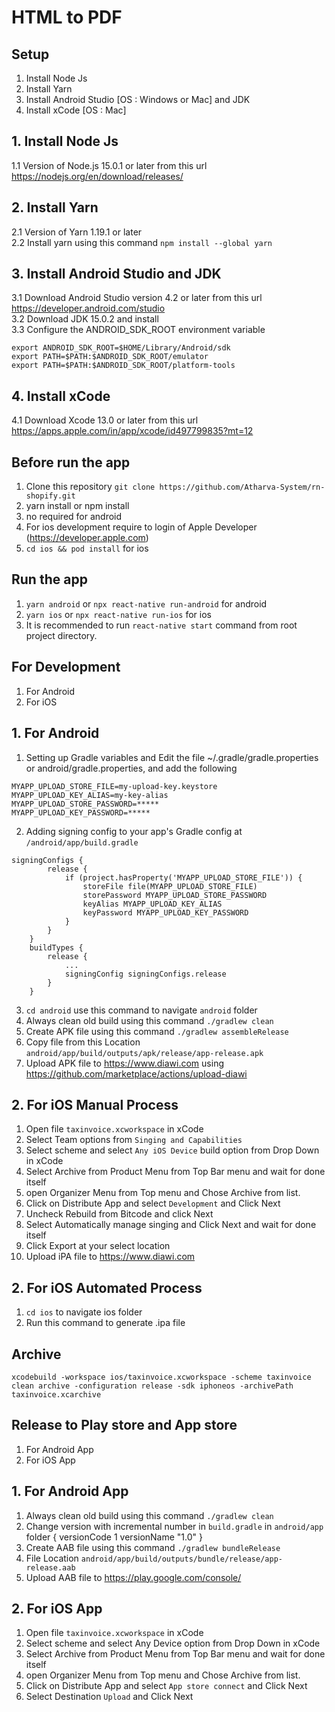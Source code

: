 # HTML to PDF

## Setup

1. Install Node Js
2. Install Yarn
3. Install Android Studio [OS : Windows or Mac] and JDK
4. Install xCode [OS : Mac]

## 1. Install Node Js

1.1 Version of Node.js 15.0.1 or later from this url <https://nodejs.org/en/download/releases/>

## 2. Install Yarn

2.1 Version of Yarn  1.19.1 or later </br>
2.2 Install yarn using this command ```npm install --global yarn``` </br>

## 3. Install Android Studio and JDK

3.1 Download Android Studio version 4.2 or later from this url <https://developer.android.com/studio> </br>
3.2 Download JDK 15.0.2 and install </br>
3.3 Configure the ANDROID_SDK_ROOT environment variable </br>

```
export ANDROID_SDK_ROOT=$HOME/Library/Android/sdk
export PATH=$PATH:$ANDROID_SDK_ROOT/emulator
export PATH=$PATH:$ANDROID_SDK_ROOT/platform-tools
```

## 4. Install xCode

4.1 Download Xcode 13.0 or later from this url <https://apps.apple.com/in/app/xcode/id497799835?mt=12>

## Before run the app

1. Clone this repository ```git clone https://github.com/Atharva-System/rn-shopify.git```
2. yarn install or npm install
3. no required for android
4. For ios development require to login of Apple Developer (<https://developer.apple.com>)
5. ```cd ios && pod install``` for ios  

## Run the app

1. ```yarn android``` or ```npx react-native run-android``` for android
2. ```yarn ios``` or ```npx react-native run-ios``` for ios
3. It is recommended to run `react-native start` command from root project directory.

## For Development

1. For Android
2. For iOS

## 1. For Android

1. Setting up Gradle variables​ and Edit the file ~/.gradle/gradle.properties or android/gradle.properties, and add the following

```
MYAPP_UPLOAD_STORE_FILE=my-upload-key.keystore
MYAPP_UPLOAD_KEY_ALIAS=my-key-alias
MYAPP_UPLOAD_STORE_PASSWORD=*****
MYAPP_UPLOAD_KEY_PASSWORD=*****
```

2. Adding signing config to your app's Gradle config at ```/android/app/build.gradle```

```
signingConfigs {
        release {
            if (project.hasProperty('MYAPP_UPLOAD_STORE_FILE')) {
                storeFile file(MYAPP_UPLOAD_STORE_FILE)
                storePassword MYAPP_UPLOAD_STORE_PASSWORD
                keyAlias MYAPP_UPLOAD_KEY_ALIAS
                keyPassword MYAPP_UPLOAD_KEY_PASSWORD
            }
        }
    }
    buildTypes {
        release {
            ...
            signingConfig signingConfigs.release
        }
    }

```

3. ```cd android``` use this command to navigate ```android``` folder
4. Always clean old build using this command ```./gradlew clean```
5. Create APK file using this command ```./gradlew assembleRelease```
6. Copy file from this Location ```android/app/build/outputs/apk/release/app-release.apk```
7. Upload APK file to <https://www.diawi.com> using <https://github.com/marketplace/actions/upload-diawi>

## 2. For iOS Manual Process

1. Open file ```taxinvoice.xcworkspace``` in xCode
2. Select Team options from ```Singing and Capabilities```
3. Select scheme and select ```Any iOS Device``` build option from Drop Down in xCode
4. Select Archive from Product Menu from Top Bar menu and wait for done itself
5. open Organizer Menu from Top menu and Chose Archive from list.
6. Click on Distribute App and select ```Development``` and Click Next
7. Uncheck Rebuild from Bitcode and click Next
8. Select Automatically manage singing and Click Next and wait for done itself
9. Click Export at your select location
10. Upload iPA file to <https://www.diawi.com>

## 2. For iOS Automated Process
1. ```cd ios``` to navigate ios folder
2. Run this command to generate .ipa file

## Archive

```
xcodebuild -workspace ios/taxinvoice.xcworkspace -scheme taxinvoice clean archive -configuration release -sdk iphoneos -archivePath taxinvoice.xcarchive

```

## Release to Play store and App store

1. For Android App
2. For iOS App

## 1. For Android App

1. Always clean old build using this command ```./gradlew clean```
2. Change version with incremental number in ```build.gradle``` in ```android/app``` folder
{
  versionCode 1
  versionName "1.0"
}
3. Create AAB file using this command ```./gradlew bundleRelease```
4. File Location ```android/app/build/outputs/bundle/release/app-release.aab```
5. Upload AAB file to <https://play.google.com/console/>

## 2. For iOS App

1. Open file ```taxinvoice.xcworkspace``` in xCode
2. Select scheme and select Any Device option from Drop Down in xCode
3. Select Archive from Product Menu from Top Bar menu and wait for done itself
4. open Organizer Menu from Top menu and Chose Archive from list.
5. Click on Distribute App and select ```App store connect``` and Click Next
6. Select Destination ```Upload``` and Click Next
